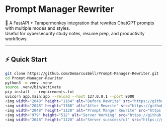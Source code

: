 # Prompt Manager Rewriter

🚀 A FastAPI + Tampermonkey integration that rewrites ChatGPT prompts with multiple modes and styles.  
Useful for cybersecurity study notes, resume prep, and productivity workflows.

---

## ⚡ Quick Start

```bash
git clone https://github.com/DemarcusBell/Prompt-Manager-Rewriter.git
cd Prompt-Manager-Rewriter
python3 -m venv .venv
source .venv/bin/activate
pip install -r requirements.txt
uvicorn app.main:app --reload --host 127.0.0.1 --port 8000
<img width="2048" height="1164" alt="Before Rewrite" src="https://github.com/user-attachments/assets/04ea3ad3-35a7-493a-a152-1e4bbcd7754c" />
<img width="2048" height="1160" alt="After Rewrite" src="https://github.com/user-attachments/assets/5f59fdad-ae79-4efc-9a81-13e259724863" />
<img width="2048" height="1120" alt="Prompt Manger Rewrite" src="https://github.com/user-attachments/assets/31bb4342-17b4-40b1-8131-221a9e2f885d" />
<img width="979" height="512" alt="Server Working" src="https://github.com/user-attachments/assets/eb3fe108-bc55-4e9f-9ab2-968d1226c852" />
<img width="2048" height="1120" alt="Server susscessful" src="https://github.com/user-attachments/assets/5b6229ca-53cd-421f-91ed-336655d0fea1" />

